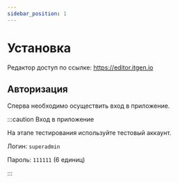 ```yaml
---
sidebar_position: 1
---
```


# Установка

Редактор доступ по ссылке: https://editor.itgen.io

## Авторизация

Сперва необходимо осуществить вход в приложение.

:::caution Вход в приложение

На этапе тестирования используйте тестовый аккаунт.

Логин: `superadmin`

Пароль: `111111` (6 единиц)

:::

